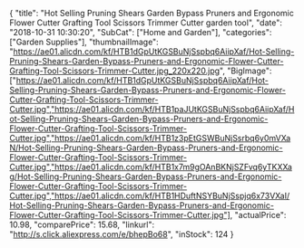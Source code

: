 {
	"title": "Hot Selling Pruning Shears Garden Bypass Pruners and Ergonomic Flower Cutter Grafting Tool Scissors Trimmer Cutter garden tool",
	"date": "2018-10-31 10:30:20",
	"SubCat": ["Home and Garden"],
	"categories": ["Garden Supplies"],
	"thumbnailImage": "https://ae01.alicdn.com/kf/HTB1dGpUtKGSBuNjSspbq6AiipXaf/Hot-Selling-Pruning-Shears-Garden-Bypass-Pruners-and-Ergonomic-Flower-Cutter-Grafting-Tool-Scissors-Trimmer-Cutter.jpg_220x220.jpg",
	"BigImage": ["https://ae01.alicdn.com/kf/HTB1dGpUtKGSBuNjSspbq6AiipXaf/Hot-Selling-Pruning-Shears-Garden-Bypass-Pruners-and-Ergonomic-Flower-Cutter-Grafting-Tool-Scissors-Trimmer-Cutter.jpg","https://ae01.alicdn.com/kf/HTB1paJUtKGSBuNjSspbq6AiipXaf/Hot-Selling-Pruning-Shears-Garden-Bypass-Pruners-and-Ergonomic-Flower-Cutter-Grafting-Tool-Scissors-Trimmer-Cutter.jpg","https://ae01.alicdn.com/kf/HTB1z3pEtGSWBuNjSsrbq6y0mVXaN/Hot-Selling-Pruning-Shears-Garden-Bypass-Pruners-and-Ergonomic-Flower-Cutter-Grafting-Tool-Scissors-Trimmer-Cutter.jpg","https://ae01.alicdn.com/kf/HTB1x7m9gOAnBKNjSZFvq6yTKXXag/Hot-Selling-Pruning-Shears-Garden-Bypass-Pruners-and-Ergonomic-Flower-Cutter-Grafting-Tool-Scissors-Trimmer-Cutter.jpg","https://ae01.alicdn.com/kf/HTB1HDuftNSYBuNjSspjq6x73VXaI/Hot-Selling-Pruning-Shears-Garden-Bypass-Pruners-and-Ergonomic-Flower-Cutter-Grafting-Tool-Scissors-Trimmer-Cutter.jpg"],
	"actualPrice": 10.98,
	"comparePrice": 15.68,
	"linkurl": "http://s.click.aliexpress.com/e/bhepBo68",
	"inStock": 124
}
